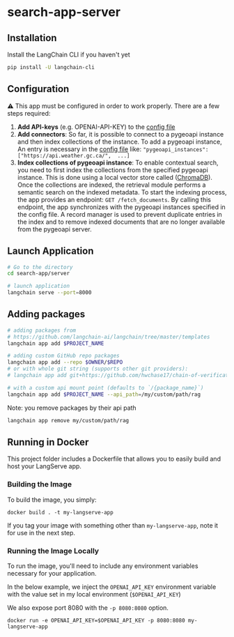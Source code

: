 # search-app-server

## Installation

Install the LangChain CLI if you haven't yet

```bash
pip install -U langchain-cli
```
## Configuration
:warning: This app must be configured in order to work properly.
There are a few steps required:
1. **Add API-keys** (e.g. OPENAI-API-KEY) to the [config file](./config/config.json)
2. **Add connectors**: So far, it is possible to connect to a pygeoapi instance and then index collections of the instance. To add a pygeoapi instance, An entry is necessary in the  [config file](./config/config.json) like: ```"pygeoapi_instances": 
["https://api.weather.gc.ca/", 
...]```
4. **Index collections of pygeoapi instance**: To enable contextual search, you need to first index the collections from the specified pygeoapi instance. This is done using a local vector store called ([ChromaDB](https://docs.trychroma.com/)). Once the collections are indexed, the retrieval module performs a semantic search on the indexed metadata.
To start the indexing process, the app provides an endpoint: ```GET /fetch_documents```. By calling this endpoint, the app synchronizes with the pygeoapi instances specified in the config file. A record manager is used to prevent duplicate entries in the index and to remove indexed documents that are no longer available from the pygeoapi server. 

## Launch Application
```bash
# Go to the directory
cd search-app/server

# launch application
langchain serve --port=8000
```

## Adding packages

```bash
# adding packages from 
# https://github.com/langchain-ai/langchain/tree/master/templates
langchain app add $PROJECT_NAME

# adding custom GitHub repo packages
langchain app add --repo $OWNER/$REPO
# or with whole git string (supports other git providers):
# langchain app add git+https://github.com/hwchase17/chain-of-verification

# with a custom api mount point (defaults to `/{package_name}`)
langchain app add $PROJECT_NAME --api_path=/my/custom/path/rag
```

Note: you remove packages by their api path

```bash
langchain app remove my/custom/path/rag
```

## Running in Docker

This project folder includes a Dockerfile that allows you to easily build and host your LangServe app.

### Building the Image

To build the image, you simply:

```shell
docker build . -t my-langserve-app
```

If you tag your image with something other than `my-langserve-app`,
note it for use in the next step.

### Running the Image Locally

To run the image, you'll need to include any environment variables
necessary for your application.

In the below example, we inject the `OPENAI_API_KEY` environment
variable with the value set in my local environment
(`$OPENAI_API_KEY`)

We also expose port 8080 with the `-p 8080:8080` option.

```shell
docker run -e OPENAI_API_KEY=$OPENAI_API_KEY -p 8080:8080 my-langserve-app
```

